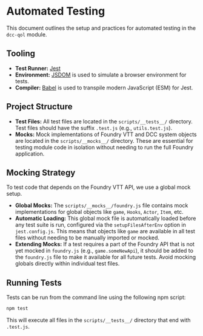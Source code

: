 # Automated Testing

This document outlines the setup and practices for automated testing in the `dcc-qol` module.

## Tooling

-   **Test Runner:** [Jest](https://jestjs.io/)
-   **Environment:** [JSDOM](https://github.com/jsdom/jsdom) is used to simulate a browser environment for tests.
-   **Compiler:** [Babel](https://babeljs.io/) is used to transpile modern JavaScript (ESM) for Jest.

## Project Structure

-   **Test Files:** All test files are located in the `scripts/__tests__/` directory. Test files should have the suffix `.test.js` (e.g., `utils.test.js`).
-   **Mocks:** Mock implementations of Foundry VTT and DCC system objects are located in the `scripts/__mocks__/` directory. These are essential for testing module code in isolation without needing to run the full Foundry application.

## Mocking Strategy

To test code that depends on the Foundry VTT API, we use a global mock setup.

-   **Global Mocks:** The `scripts/__mocks__/foundry.js` file contains mock implementations for global objects like `game`, `Hooks`, `Actor`, `Item`, etc.
-   **Automatic Loading:** This global mock file is automatically loaded before any test suite is run, configured via the `setupFilesAfterEnv` option in `jest.config.js`. This means that objects like `game` are available in all test files without needing to be manually imported or mocked.
-   **Extending Mocks:** If a test requires a part of the Foundry API that is not yet mocked in `foundry.js` (e.g., `game.someNewApi`), it should be added to the `foundry.js` file to make it available for all future tests. Avoid mocking globals directly within individual test files.

## Running Tests

Tests can be run from the command line using the following npm script:

```bash
npm test
```

This will execute all files in the `scripts/__tests__/` directory that end with `.test.js`.
